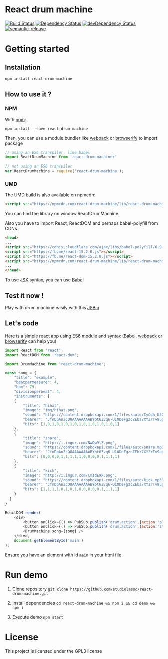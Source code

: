 # React drum machine

[![Build Status](https://travis-ci.org/StudioLasso/react-drum-machine.svg?branch=master)](https://travis-ci.org/StudioLasso/react-drum-machine)
[![Dependency Status](https://david-dm.org/studiolasso/react-drum-machine.svg)](https://david-dm.org/studiolasso/react-drum-machine)
[![devDependency Status](https://david-dm.org/studiolasso/react-drum-machine/dev-status.svg)](https://david-dm.org/studiolasso/react-drum-machine#info=devDependencies)
[![semantic-release](https://img.shields.io/badge/%20%20%F0%9F%93%A6%F0%9F%9A%80-semantic--release-e10079.svg?style=flat-square)](https://github.com/semantic-release/semantic-release)

# Getting started

## Installation

```bash
npm install react-drum-machine
```

## How to use it ?

### NPM

With [npm](https://npmjs.com):

```
npm install --save react-drum-machine
```

Then, you can use a module bundler like [webpack](webpack.github.io) or [browserify](http://browserify.org/) to import package

```js
// using an ES6 transpiler, like babel
import ReactDrumMachine from 'react-drum-machiner'

// not using an ES6 transpiler
var ReactDrumMachine = require('react-drum-machine');
```

### UMD

The UMD build is also available on npmcdn:
```html
<script src="https://npmcdn.com/react-drum-machine/lib/react-drum-machine.min.js"></script>
```
You can find the library on window.ReactDrumMachine.

Also you have to import React, ReactDOM and perhaps babel-polyfill from CDNs.
```html
<head>
...
<script src="https://cdnjs.cloudflare.com/ajax/libs/babel-polyfill/6.9.1/polyfill.js"></script>
<script src="https://fb.me/react-15.2.0.js"></script>
<script src="https://fb.me/react-dom-15.2.0.js"></script>
<script src="https://npmcdn.com/react-drum-machine/lib/react-drum-machine.min.js"></script>
...
</head>
```

To use [JSX](https://facebook.github.io/react/docs/jsx-in-depth.html) syntax, you can use [Babel](https://babeljs.io/)

## Test it now !

Play with drum machine easily with this [JSBin](https://jsbin.com/herafiw/edit?html,js,output)

## Let's code

Here is a simple react app using ES6 module and syntax ([Babel](https://babeljs.io/), [webpack](webpack.github.io) or [browserify](http://browserify.org/) can help you)

```javascript
import React from 'react';
import ReactDOM from 'react-dom';

import DrumMachine from 'react-drum-machine';

const song = {
	"title": "example",
	"beatpermeasure": 4,
	"bpm": 79,
	"divisionperbeat": 4,
	"instruments": [
  	{
		"title": "hihat",
		"image": "img/hihat.png",
		"sound": "https://content.dropboxapi.com/1/files/auto/CyCdh_K3ClHat-01.wav",
		"bearer": "JfnDpAnZcQ8AAAAAAAABYbt6Zvq6-U10DeFgzcZEbz7XYZrTv9ugPuuRl0ai9BFR",
		"bits": [1,0,1,0,1,0,1,0,1,0,1,0,1,0,1,0,1]
  	},
  	{
		"title": "snare",
		"image": "http://i.imgur.com/NwDw9lZ.png",
		"sound": "https://content.dropboxapi.com/1/files/auto/snare.mp3",
		"bearer": "JfnDpAnZcQ8AAAAAAAABYbt6Zvq6-U10DeFgzcZEbz7XYZrTv9ugPuuRl0ai9BFR",
		"bits": [0,0,0,0,1,1,1,1,1,0,0,0,0,1,1,1,1]
  	},
  	{
		"title": "kick",
		"image": "http://i.imgur.com/CmsdE9k.png",
		"sound": "https://content.dropboxapi.com/1/files/auto/kick.mp3",
		"bearer": "JfnDpAnZcQ8AAAAAAAABYbt6Zvq6-U10DeFgzcZEbz7XYZrTv9ugPuuRl0ai9BFR",
		"bits": [1,1,1,1,0,1,0,1,0,0,0,0,0,1,1,1,1]
  	}
  ]
}

ReactDOM.render(
	<div>
		<button onClick={() => PubSub.publish('drum.action',{action:'play'})}>Play</button>
		<button onClick={() => PubSub.publish('drum.action',{action:'stop'})}>Stop</button>
		<DrumMachine song={song} />
	</div>,
	document.getElementById('main')
);
```

Ensure you have an element with id `main` in your html file

# Run demo

1. Clone repository `git clone https://github.com/studiolasso/react-drum-machine.git`

2. Install dependencies `cd react-drum-machine && npm i && cd demo && npm i`

3. Execute demo `npm start`

# License

This project is licensed under the GPL3 license
